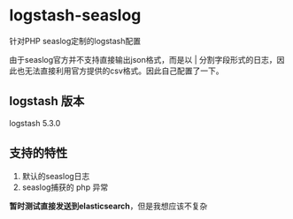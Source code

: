 # logstash-seaslog
针对PHP seaslog定制的logstash配置

由于seaslog官方并不支持直接输出json格式，而是以 | 分割字段形式的日志，因此也无法直接利用官方提供的csv格式。因此自己配置了一下。

## logstash 版本
logstash 5.3.0

## 支持的特性
1. 默认的seaslog日志
2. seaslog捕获的 php 异常

**暂时测试直接发送到elasticsearch**，但是我想应该不复杂
